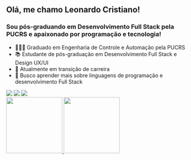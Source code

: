 ## Olá, me chamo Leonardo Cristiano!

### Sou pós-graduando em Desenvolvimento Full Stack pela PUCRS e apaixonado por programação e tecnologia!


- 👨🏼‍🎓  Graduado em Engenharia de Controle e Automação pela PUCRS
- 📚  Estudante de pós-graduação em Desenvolvimento Full Stack e Design UX/UI
- 🔭  Atualmente em transição de carreira
- 🌱  Busco aprender mais sobre linguagens de programação e desenvolvimento Full Stack

<div> 
  <a href = "mailto:l.kusterr@gmail.com"><img src="https://img.shields.io/badge/-Gmail-%23333?style=for-the-badge&logo=gmail&logoColor=white" target="_blank"></a>
  <a href="https://www.linkedin.com/in/leonardokuster/" target="_blank"><img src="https://img.shields.io/badge/-LinkedIn-%230077B5?style=for-the-badge&logo=linkedin&logoColor=white" target="_blank"></a> 
  <a href="https://instagram.com/leonardokuster" target="_blank"><img src="https://img.shields.io/badge/-Instagram-%23E4405F?style=for-the-badge&logo=instagram&logoColor=white" target="_blank"></a>
</div>

<div>
  <a href="https://github.com/leonardokuster">
  <img height="150em" src="https://github-readme-stats.vercel.app/api?username=leonardokuster&show_icons=true&theme=dark&include_all_commits=true&count_private=true"/>
  <img height="150em" src="https://github-readme-stats.vercel.app/api/top-langs/?username=leonardokuster&layout=compact&langs_count=7&theme=dark"/>
</div>
